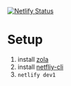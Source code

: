 [![Netlify Status](https://api.netlify.com/api/v1/badges/9b09d25a-278a-4a22-b11b-4dbbc810a301/deploy-status)](https://app.netlify.com/sites/dinoipsum/deploys)

Setup 
===========
  1. install [zola](https://www.getzola.org/)
  2. install [netfliy-cli](https://www.netlify.com/products/dev/)
  3. `netlify dev1
`


